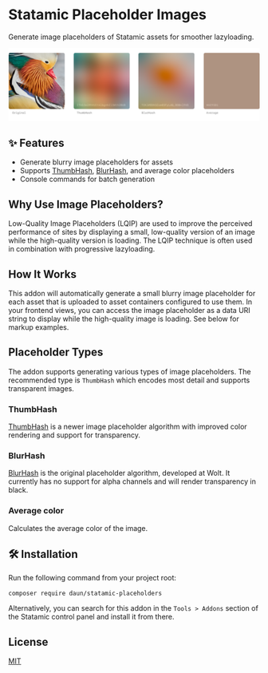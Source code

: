 # Statamic Placeholder Images

Generate image placeholders of Statamic assets for smoother lazyloading.

![Example image placeholders](art/example-placeholder.png)

## ✨ Features

- Generate blurry image placeholders for assets
- Supports [ThumbHash](https://evanw.github.io/thumbhash/), [BlurHash](https://blurha.sh/), and average color placeholders
- Console commands for batch generation

## Why Use Image Placeholders?

Low-Quality Image Placeholders (LQIP) are used to improve the perceived performance of sites by displaying a small, low-quality version of an image while the high-quality version is loading. The LQIP technique is often used in combination with progressive lazyloading.

## How It Works

This addon will automatically generate a small blurry image placeholder for each asset that is uploaded to asset containers configured to use them. In your frontend views, you can access the image placeholder as a data URI string to display while the high-quality image is loading. See below for markup examples.

## Placeholder Types

The addon supports generating various types of image placeholders. The recommended type is `ThumbHash` which encodes most detail and supports transparent images.

### ThumbHash

[ThumbHash](https://evanw.github.io/thumbhash/) is a newer image placeholder algorithm with improved color rendering and support for transparency.

### BlurHash

[BlurHash](https://blurha.sh/) is the original placeholder algorithm, developed at Wolt. It currently has no support for alpha channels and will render transparency in black.

### Average color

Calculates the average color of the image.

## 🛠️ Installation

Run the following command from your project root:

```sh
composer require daun/statamic-placeholders
```

Alternatively, you can search for this addon in the `Tools > Addons` section of
the Statamic control panel and install it from there.

## License

[MIT](https://opensource.org/licenses/MIT)
